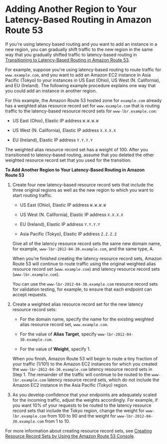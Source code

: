# Adding Another Region to Your Latency\-Based Routing in Amazon Route 53<a name="TutorialAddingLBRRegion"></a>

If you're using latency based routing and you want to add an instance in a new region, you can gradually shift traffic to the new region in the same way that you gradually shifted traffic to latency\-based routing in [Transitioning to Latency\-Based Routing in Amazon Route 53](TutorialTransitionToLBR.md)\. 

For example, suppose you're using latency\-based routing to route traffic for `www.example.com`, and you want to add an Amazon EC2 instance in Asia Pacific \(Tokyo\) to your instances in US East \(Ohio\), US West \(N\. California\), and EU \(Ireland\)\. The following example procedure explains one way that you could add an instance in another region\.

For this example, the Amazon Route 53 hosted zone for `example.com` already has a weighted alias resource record set for `www.example.com` that is routing traffic to the latency\-based resource record sets for `www-lbr.example.com`:

+ US East \(Ohio\), Elastic IP address `W.W.W.W`

+ US West \(N\. California\), Elastic IP address `X.X.X.X`

+ EU \(Ireland\), Elastic IP address `Y.Y.Y.Y` 

The weighted alias resource record set has a weight of 100\. After you transitioned to latency\-based routing, assume that you deleted the other weighted resource record set that you used for the transition\. 

**To Add Another Region to Your Latency\-Based Routing in Amazon Route 53**

1. Create four new latency\-based resource record sets that include the three original regions as well as the new region to which you want to start routing traffic\.

   + US East \(Ohio\), Elastic IP address `W.W.W.W`

   + US West \(N\. California\), Elastic IP address `X.X.X.X`

   + EU \(Ireland\), Elastic IP address `Y.Y.Y.Y` 

   + Asia Pacific \(Tokyo\), Elastic IP address `Z.Z.Z.Z` 

   Give all of the latency resource record sets the same new domain name, for example, `www-lbr-2012-04-30.example.com`, and the same type, A\.

   When you're finished creating the latency resource record sets, Amazon Route 53 will continue to route traffic using the original weighted alias resource record set \(`www.example.com`\) and latency resource record sets \(`www-lbr.example.com`\)\.

   You can use the `www-lbr-2012-04-30.example.com` resource record sets for validation testing, for example, to ensure that each endpoint can accept requests\.

1. Create a weighted alias resource record set for the new latency resource record sets:

   + For the domain name, specify the name for the existing weighted alias resource record set, `www.example.com`\.

   + For the value of **Alias Target**, specify `www-lbr-2012-04-30.example.com`\.

   + For the value of **Weight**, specify 1\.

   When you finish, Amazon Route 53 will begin to route a tiny fraction of your traffic \(1/101\) to the Amazon EC2 instances for which you created the `www-lbr-2012-04-30.example.com` latency resource record sets in Step 1\. The remainder of the traffic will continue to be routed to the `www-lbr.example.com` latency resource record sets, which do not include the Amazon EC2 instance in the Asia Pacific \(Tokyo\) region\. 

1. As you develop confidence that your endpoints are adequately scaled for the incoming traffic, adjust the weights accordingly\. For example, if you want 10% of your requests to be routed to the latency resource record sets that include the Tokyo region, change the weight for `www-lbr.example.com` from 100 to 90 and the weight for `www-lbr-2012-04-30.example.com` from 1 to 10\.

For more information about creating resource record sets, see [Creating Resource Record Sets by Using the Amazon Route 53 Console](resource-record-sets-creating.md)\.